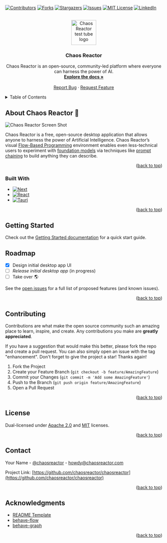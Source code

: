 <!-- Improved compatibility of back to top link: See: https://github.com/othneildrew/Best-README-Template/pull/73 -->

<a name="readme-top"></a>

<!-- PROJECT SHIELDS -->
<!--
*** We're using markdown "reference style" links for readability.
*** Reference links are enclosed in brackets [ ] instead of parentheses ( ).
*** See the bottom of this document for the declaration of the reference variables
*** for contributors-url, forks-url, etc. This is an optional, concise syntax you may use.
*** https://www.markdownguide.org/basic-syntax/#reference-style-links
-->

[![Contributors][contributors-shield]][contributors-url]
[![Forks][forks-shield]][forks-url]
[![Stargazers][stars-shield]][stars-url]
[![Issues][issues-shield]][issues-url]
[![MIT License][license-shield]][license-url]
[![LinkedIn][linkedin-shield]][linkedin-url]

<!-- PROJECT LOGO -->
<br />
<div align="center">
  <a href="https://chaosreactor.com">
    <img src="https://github.com/chaosreactor/chaosreactor/raw/main/libs/ui/src/lib/test-tube.png" alt="Chaos Reactor test tube logo" width="80" height="80">
  </a>

<h3 align="center">Chaos Reactor</h3>

  <p align="center">
    Chaos Reactor is an open-source, community-led platform where everyone can harness the power of AI.
    <br />
    <a href="https://docs.chaosreactor.com"><strong>Explore the docs »</strong></a>
    <br />
    <br />
    <a href="https://github.com/chaosreactor/chaosreactor/issues">Report Bug</a>
    ·
    <a href="https://github.com/chaosreactor/chaosreactor/issues">Request Feature</a>
  </p>
</div>

<!-- TABLE OF CONTENTS -->
<details>
  <summary>Table of Contents</summary>
  <ol>
    <li>
      <a href="#about-the-project">About Chaos Reactor 🧪</a>
      <ul>
        <li><a href="#built-with">Built With</a></li>
      </ul>
    </li>
    <li>
      <a href="#getting-started">Getting Started</a>
      <ul>
        <li><a href="#prerequisites">Prerequisites</a></li>
        <li><a href="#installation">Installation</a></li>
      </ul>
    </li>
    <li><a href="#usage">Usage</a></li>
    <li><a href="#roadmap">Roadmap</a></li>
    <li><a href="#contributing">Contributing</a></li>
    <li><a href="#license">License</a></li>
    <li><a href="#contact">Contact</a></li>
    <li><a href="#acknowledgments">Acknowledgments</a></li>
  </ol>
</details>

<!-- ABOUT THE PROJECT -->

## About Chaos Reactor 🧪

![Chaos Reactor Screen Shot](https://p129.p0.n0.cdn.getcloudapp.com/items/xQuxJRz5/a2cdc41c-4dec-447d-a251-9f6cfe2f2d34.png?v=9cdb50820f24a88578d2802b73048dd9)

Chaos Reactor is a free, open-source desktop application that allows anyone to harness the power of Artificial Intelligence. Chaos Reactor’s visual [Flow-Based Programming](https://en.wikipedia.org/wiki/Flow-based_programming) environment enables even less-technical users to experiment with [foundation models](https://en.wikipedia.org/wiki/Foundation_models) via techniques like [prompt chaining](https://arxiv.org/abs/2203.06566) to build anything they can describe.

<p align="right">(<a href="#readme-top">back to top</a>)</p>

### Built With

- [![Next][next.js]][next-url]
- [![React][react.js]][react-url]
- [![Tauri][tauri]][tauri-url]

<p align="right">(<a href="#readme-top">back to top</a>)</p>

<!-- GETTING STARTED -->

## Getting Started

Check out the [Getting Started documentation](https://docs.chaosreactor.com/docs/devs/getting-started) for a quick start guide.

<!-- ROADMAP -->

## Roadmap

- [x] Design initial desktop app UI
- [ ] _Release initial desktop app_ (in progress)
- [ ] Take over :earth_americas:

See the [open issues](https://github.com/chaosreactor/chaosreactor/issues) for a full list of proposed features (and known issues).

<p align="right">(<a href="#readme-top">back to top</a>)</p>

<!-- CONTRIBUTING -->

## Contributing

Contributions are what make the open source community such an amazing place to learn, inspire, and create. Any contributions you make are **greatly appreciated**.

If you have a suggestion that would make this better, please fork the repo and create a pull request. You can also simply open an issue with the tag "enhancement".
Don't forget to give the project a star! Thanks again!

1. Fork the Project
2. Create your Feature Branch (`git checkout -b feature/AmazingFeature`)
3. Commit your Changes (`git commit -m 'Add some AmazingFeature'`)
4. Push to the Branch (`git push origin feature/AmazingFeature`)
5. Open a Pull Request

<p align="right">(<a href="#readme-top">back to top</a>)</p>

<!-- LICENSE -->

## License

Dual-licensed under [Apache 2.0](https://www.apache.org/licenses/LICENSE-2.0) and [MIT](https://opensource.org/licenses/MIT) licenses.

<p align="right">(<a href="#readme-top">back to top</a>)</p>

<!-- CONTACT -->

## Contact

Your Name - [@chaosreactor](https://twitter.com/chaosreactor) - howdy@chaosreactor.com

Project Link: [https://github.com/chaosreactor/chaosreactor](https://github.com/chaosreactor/chaosreactor)

<p align="right">(<a href="#readme-top">back to top</a>)</p>

<!-- ACKNOWLEDGMENTS -->

## Acknowledgments

- [README Template](https://github.com/othneildrew/Best-README-Template)
- [behave-flow](https://github.com/beeglebug/behave-flow)
- [behave-graph](https://github.com/bhouston/behave-graph)

<p align="right">(<a href="#readme-top">back to top</a>)</p>

<!-- MARKDOWN LINKS & IMAGES -->
<!-- https://www.markdownguide.org/basic-syntax/#reference-style-links -->
<!-- https://stackoverflow.com/questions/38985050/how-do-i-use-the-logo-option-in-shields-io-badges -->

[contributors-shield]: https://img.shields.io/github/contributors/chaosreactor/chaosreactor.svg?style=for-the-badge
[contributors-url]: https://github.com/chaosreactor/chaosreactor/graphs/contributors
[forks-shield]: https://img.shields.io/github/forks/chaosreactor/chaosreactor.svg?style=for-the-badge
[forks-url]: https://github.com/chaosreactor/chaosreactor/network/members
[stars-shield]: https://img.shields.io/github/stars/chaosreactor/chaosreactor.svg?style=for-the-badge
[stars-url]: https://github.com/chaosreactor/chaosreactor/stargazers
[issues-shield]: https://img.shields.io/github/issues/chaosreactor/chaosreactor.svg?style=for-the-badge
[issues-url]: https://github.com/chaosreactor/chaosreactor/issues
[license-shield]: https://img.shields.io/github/license/chaosreactor/chaosreactor.svg?style=for-the-badge
[license-url]: https://github.com/chaosreactor/chaosreactor/blob/master/LICENSE.txt
[linkedin-shield]: https://img.shields.io/badge/-LinkedIn-black.svg?style=for-the-badge&logo=linkedin&colorB=555
[linkedin-url]: https://www.linkedin.com/company/voxable
[next.js]: https://img.shields.io/badge/next.js-000000?style=for-the-badge&logo=nextdotjs&logoColor=white
[next-url]: https://nextjs.org/
[react.js]: https://img.shields.io/badge/React-20232A?style=for-the-badge&logo=react&logoColor=61DAFB
[react-url]: https://reactjs.org/
[tauri]: https://img.shields.io/badge/Tauri-5effd7?style=for-the-badge&logo=tauri&logoColor=yellow
[tauri-url]: https://tauri.app/
